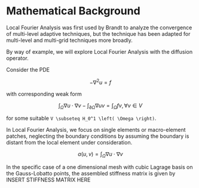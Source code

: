 # Mathematical Background

Local Fourier Analysis was first used by Brandt to analyze the convergence of multi-level adaptive techniques, but the technique has been adapted for multi-level and multi-grid techniques more broadly.


By way of example, we will explore Local Fourier Analysis with the diffusion operator.


Consider the PDE

```math
- \nabla^2 u = f
```

with corresponding weak form

```math
\int_{\Omega} \nabla u \cdot \nabla v - \int_{\partial \Omega} \nabla u v = \int_{\Omega} f v, \forall v \in V
```

for some suitable ``V \subseteq H_0^1 \left( \Omega \right)``.

In Local Fourier Analysis, we focus on single elements or macro-element patches, neglecting the boundary conditions by assuming the boundary is distant from the local element under consideration.

```math
a \left( u, v \right) = \int_{\Omega} \nabla u \cdot \nabla v
```

In the specific case of a one dimensional mesh with cubic Lagrage basis on the Gauss-Lobatto points, the assembled stiffness matrix is given by
INSERT STIFFNESS MATRIX HERE


